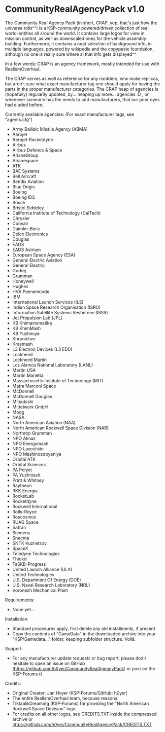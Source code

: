 # CommunityRealAgencyPack v1.0

The Community Real Agency Pack (in short, CRAP, yep, that's just how the universe rolls^^) is a KSP-community powered/driven collection of real world-entities all around the world.
It contains large logos for view in mission control, as well as downscaled ones for the vehicle assembly building.
Furthermore, it contains a neat selection of background info, in multiple languages, powered by wikipedia and the copypaste foundation, although no one is really sure where al that info gets displayed^^

In a few words:
CRAP is an agency framework, mostly intended for use with RealismOverhaul.

The CRAP serves as well as reference for any modders, who make replicas, but aren't sure what exact manufacturer tag one should apply for having the parts in the proper manufacturer categories.
The CRAP heap of agencies is (hopefully) regularily updated, by... heaping up more... agencies :D , or whenever someone has the needs to add manufacturers, that our poor eyes had eluded before.



Currently available agencies: (For exact manufacturer tags, see "agents.cfg")

- Army Ballisic Missile Agency (ABMA)
- Aerojet
- Aerojet-Rocketdyne
- Airbus
- Airbus Defence & Space
- ArianeGroup
- Arianespace
- ATK
- BAE Systems
- Bell Aircraft
- Bendix Aviation
- Blue Origin
- Boeing
- Boeing IDS
- Bosch
- Bristol Siddeley
- California Institute of Technology (CalTech)
- Chrysler
- Convair
- Daimler-Benz
- Delco Electronics
- Douglas
- EADS
- EADS Astrium
- European Space Agency (ESA)
- General Electric Aviation
- General Electric
- Godrej
- Grumman
- Honeywell
- Hughes
- HVA Peenemünde
- IBM
- International Launch Services (ILS)
- Indian Space Research Organisation (ISRO)
- Information Satellite Systems Reshetnev (ISSR)
- Jet Propulsion Lab (JPL)
- KB Khimavtomatika
- KB KhimMash
- KB Yuzhnoye
- Khrunichev
- Krasmash
- L3 Electron Devices (L3 EDD)
- Lockheed
- Lockheed Martin
- Los Alamos National Laboratory (LANL)
- Martin USA
- Martin Marietta
- Massachusetts Institute of Technology (MIT)
- Matra Marconi Space
- McDonnell
- McDonnell Douglas
- Mitsubishi
- Mittelwerk GmbH
- Moog
- NASA
- North American Aviation (NAA)
- North American Rockwell Space Division (NAR)
- Northrop Grumman
- NPO Almaz
- NPO Energomash
- NPO Lavochkin
- NPO Mashinostroyeniya
- Orbital ATK
- Orbital Sciences
- PA Polyot
- PA Yuzhmash
- Pratt & Whitney
- Raytheon
- RKK Energia
- RocketLab
- Rocketdyne
- Rockwell International
- Rolls-Royce
- Roscosmos
- RUAG Space
- Safran
- Siemens
- Snecma
- SNTK Kuznetsov
- SpaceX
- Teledyne Technologies
- Thiokol
- TsSKB-Progress
- United Launch Alliance (ULA)
- United Technologies
- U.S. Department Of Energy (DOE)
- U.S. Naval Research Laboratory (NRL)
- Voronezh Mechanical Plant

Requirements:
- None yet...

Installation:
- Standard procedures apply, first delete any old installments, if present.
- Copy the contents of "GameData" in the downloaded archive into your "KSP\Gamedata\..." folder, keeping subfolder structure. Voilá.

Support:
- For any manufacturer update requests or bug report, please don't hesitate to open an issue on GitHub (https://github.com/h0yer/CommunityRealAgencyPack) or post on the KSP-Forums ()

Credits:
- Original Creator: Jan Hoyer (KSP-Forums/GitHub: h0yer)
- The entire RealismOverhaul team, because reasons.
- TiktaalikDreaming (KSP-Forums) for providing the "North American Rockwell Space Devision" logo.
- For credits on all other logos, see CREDITS.TXT inside the compressed archive or https://github.com/h0yer/CommunityRealAgencyPack/CREDITS.TXT
